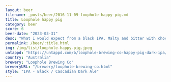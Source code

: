 ```yaml
---
layout: beer
filename: _posts/beer/2016-11-09-loophole-happy-pig.md
title: Loophole happy pig
category: beer
score: 6
beer-date: "2023-03-31"
desc: "What I would expect from a black IPA. Malty and bitter with chocolate and coffee coming through. A little bit acrid for me"
permalink: /beer/:title.html
img: /img/list/loophole-happy-pig.jpeg
untappd: "https://untappd.com/b/loophole-brewing-co-happy-pig-dark-ipa/3376028"
country: "Australia"
brewery: "Loophole Brewing Co"
breweryURL: "/brewery/loophole-brewing-co.html"
style: "IPA - Black / Cascadian Dark Ale"
---
```


